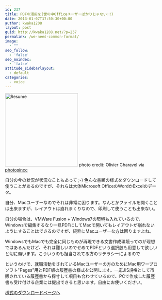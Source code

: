 ```yaml
---
id: 237
title: PDFの活用を(世の中Officeユーザーばかりじゃない!!)
date: 2013-01-07T17:50:30+00:00
author: kwaka1208
layout: post
guid: http://kwaka1208.net/?p=237
permalink: /we-need-common-format/
image:
  - ""
seo_follow:
  - 'false'
seo_noindex:
  - 'false'
attitude_sidebarlayout:
  - default
categories:
  - voice
---
```

<img src="http://kwaka1208.net/wp-content/uploads/2012/12/small_2631535001.jpg" alt="Resume" width="240" height="240" class="alignnone size-full wp-image-238" />
photo credit: Olivier Charavel via <a href="http://photopin.com">photopin</a><a href="http://creativecommons.org/licenses/by-nc-sa/2.0/">cc</a>

自分の今の状況が状況なこともあって ;-) 色んな書類の様式をダウンロードして使うことがあるのですが、それらは大体Microsoft OfficeのWordかExcelのデータ。

自分、Macユーザーなのでそれは非常に困ります。なんとかファイルを開くことは出来ますが、レイアウトは崩れまくりなので、印刷して使うことも出来ない。

自分の場合は、VMWare Fusion + Windows7の環境も入れているので、Windowsで編集するなり一旦PDFにしてMacで開いてもレイアウトが崩れないようにすることはできるのですが、純粋にMacユーザーな方は困りますよね。

WindowsでもMacでも完全に同じものが再現できる文書作成環境ってのが理想ではあるんだけど、それは難しいのでせめてPDFという選択肢も用意して欲しいと切に願います。こういうのも担当されてる方のリテラシーによるので

というわけで、就職活動をされているMacユーザーの方のためにMac用ワープロソフト"Pages"用とPDF版の履歴書の様式を公開します。一応JIS規格として市販されている履歴書から採寸して項目も合わせているので、PCで作成した履歴書も受け付ける企業には提出できると思います。自由にお使いください。

<a href="https://www.dropbox.com/sh/vjcb8q34llu7m1p/-etr3HZ6eL">様式のダウンロードページへ</a>
